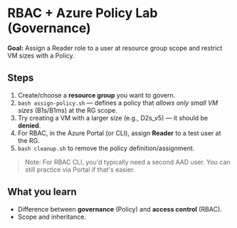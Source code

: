 # RBAC + Azure Policy Lab (Governance)

**Goal:** Assign a Reader role to a user at resource group scope and restrict VM sizes with a Policy.

## Steps
1. Create/choose a **resource group** you want to govern.
2. `bash assign-policy.sh` — defines a policy that *allows only small VM sizes* (B1s/B1ms) at the RG scope.
3. Try creating a VM with a larger size (e.g., D2s_v5) — it should be **denied**.
4. For RBAC, in the Azure Portal (or CLI), assign **Reader** to a test user at the RG.
5. `bash cleanup.sh` to remove the policy definition/assignment.

> Note: For RBAC CLI, you'd typically need a second AAD user. You can still practice via Portal if that's easier.

## What you learn
- Difference between **governance** (Policy) and **access control** (RBAC).
- Scope and inheritance.

